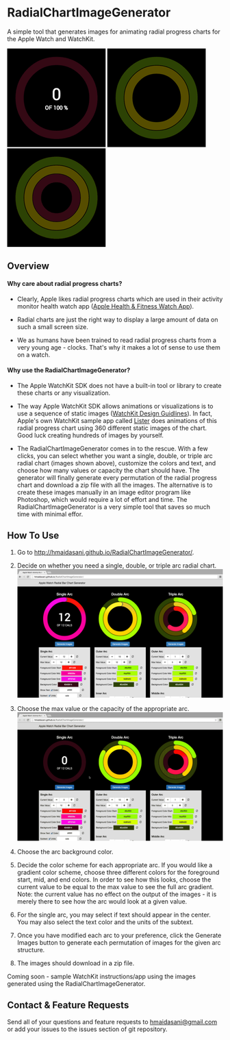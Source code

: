 # RadialChartImageGenerator
A simple tool that generates images for animating radial progress charts for the Apple Watch and WatchKit.

![animation1](docs/animate1.gif) ![animation2](docs/animate2.gif) ![animation3](docs/animate3.gif)

## Overview

#### Why care about radial progress charts?
* Clearly, Apple likes radial progress charts which are used in their activity monitor health watch app ([Apple Health & Fitness Watch App](https://www.apple.com/watch/health-and-fitness/)).

* Radial charts are just the right way to display a large amount of data on such a small screen size.

* We as humans have been trained to read radial progress charts from a very young age - clocks. That's why it makes a lot of sense to use them on a watch.

#### Why use the RadialChartImageGenerator?

* The Apple WatchKit SDK does not have a built-in tool or library to create these charts or any visualization.

* The way Apple WatchKit SDK allows animations or visualizations is to use a sequence of static images ([WatchKit Design Guidlines](https://developer.apple.com/library/prerelease/ios/documentation/UserExperience/Conceptual/WatchHumanInterfaceGuidelines/Animation.html#//apple_ref/doc/uid/TP40014992-CH7-SW1)). In fact, Apple's own WatchKit sample app called [Lister](https://developer.apple.com/library/prerelease/ios/samplecode/Lister/Introduction/Intro.html) does animations of this radial progress chart using 360 different static images of the chart. Good luck creating hundreds of images by yourself.

* The RadialChartImageGenerator comes in to the rescue. With a few clicks, you can select whether you want a single, double, or triple arc radial chart (images shown above), customize the colors and text, and choose how many values or capacity the chart should have. The generator will finally generate every permutation of the radial progress chart and download a zip file with all the images. The alternative is to create these images manually in an image editor program like Photoshop, which would require a lot of effort and time. The RadialChartImageGenerator is a very simple tool that saves so much time with minimal effor. 

## How To Use

1. Go to http://hmaidasani.github.io/RadialChartImageGenerator/.

2. Decide on whether you need a single, double, or triple arc radial chart.
![animation1](docs/how-to-2.png)

3. Choose the max value or the capacity of the appropriate arc.
![animation1](docs/how-to-3.gif)

4. Choose the arc background color.

5. Decide the color scheme for each appropriate arc. If you would like a gradient color scheme, choose three different colors for the foreground start, mid, and end colors. In order to see how this looks, choose the current value to be equal to the max value to see the full arc gradient. Note: the current value has no effect on the output of the images - it is merely there to see how the arc would look at a given value.

6. For the single arc, you may select if text should appear in the center. You may also select the text color and the units of the subtext.

7. Once you have modified each arc to your preference, click the Generate Images button to generate each permutation of images for the given arc structure.

8. The images should download in a zip file.

Coming soon - sample WatchKit instructions/app using the images generated using the RadialChartImageGenerator.

## Contact & Feature Requests

Send all of your questions and feature requests to <hmaidasani@gmail.com> or add your issues to the issues section of git repository.